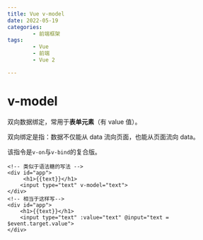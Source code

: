```yaml
---
title: Vue v-model
date: 2022-05-19
categories:
        - 前端框架
tags:
        - Vue
        - 前端
        - Vue 2

---
```


# v-model

双向数据绑定，常用于**表单元素**（有 value 值）。

双向绑定是指：数据不仅能从 data 流向页面，也能从页面流向 data。

该指令是`v-on`与`v-bind`的复合版。

```vue
<!-- 类似于语法糖的写法 -->
<div id="app">
     <h1>{{text}}</h1>
    <input type="text" v-model="text">
</div>
<!-- 相当于这样写-->
<div id="app">
    <h1>{{text}}</h1>
    <input type="text" :value="text" @input="text = $event.target.value">
</div>
```
